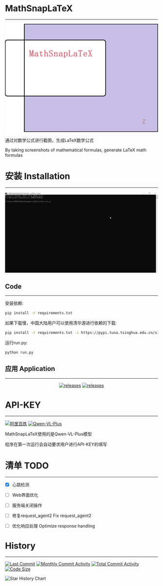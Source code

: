 # MathSnapLaTeX

---

![demo.gif](MD/image/logo.png)

通过对数学公式进行截图，生成LaTeX数学公式

By taking screenshots of mathematical formulas, generate LaTeX math formulas

# 安装 Installation

---

![demo.gif](MD/image/demo.gif)

## Code

---

安装依赖:

```bash
pip install -r requirements.txt 
```

如果下载慢，中国大陆用户可以使用清华源进行依赖的下载:

```bash
pip install -r requirements.txt -i https://pypi.tuna.tsinghua.edu.cn/simple/
```

运行run.py:

```bash
python run.py
```

## 应用 Application

---

<p align="center">
        <a href="https://gitee.com/FYOUZI/MathSnapLaTeX/releases"><img src='https://img.shields.io/badge/Gitee-%E4%B8%8B%E8%BD%BD-red' alt='releases'></a>
        <a href='https://github.com/J-LingShan/MathSnapLaTeX'><img src='https://img.shields.io/badge/GitHub-download-red' alt='releases'></a>
  </p>

# API-KEY

---

[![阿里百炼](https://img.shields.io/badge/%E9%98%BF%E9%87%8C%E7%99%BE%E7%82%BC-API_KEY-red)](https://bailian.console.aliyun.com/?apiKey=1#/api-key-center)
[![Qwen-VL-Plus](https://img.shields.io/badge/Qwen_VL_Plus-API%E8%AF%A6%E6%83%85-red)](https://help.aliyun.com/zh/model-studio/developer-reference/qwen-vl-api)

MathSnapLaTeX使用的是Qwen-VL-Plus模型

程序在第一次运行会自动要求用户进行API-KEY的填写

# 清单 TODO

---

- [x] 心跳检测

- [ ] Web界面优化

- [ ] 服务端关闭操作

- [ ] 修复request_agent2  Fix request_agent2

- [ ] 优化响应处理 Optimize response handling

# History

---

[![Last Commit](https://img.shields.io/github/last-commit/J-LingShan/MathSnapLaTeX)](https://github.com/J-LingShan/MathSnapLaTeX/commits/main) [![Monthly Commit Activity](https://img.shields.io/github/commit-activity/m/J-LingShan/MathSnapLaTeX?color=yellow)](https://github.com/J-LingShan/MathSnapLaTeX/graphs/contributors) [![Total Commit Activity](https://img.shields.io/github/commit-activity/t/J-LingShan/MathSnapLaTeX?color=red)](https://github.com/J-LingShan/MathSnapLaTeX/graphs/contributors) [![Code Size](https://img.shields.io/github/languages/code-size/J-LingShan/MathSnapLaTeX.svg?style=flat-square)](https://github.com/J-LingShan/MathSnapLaTeX)

![Star History Chart](https://api.star-history.com/svg?repos=J-LingShan/MathSnapLaTeX&type=Date)
